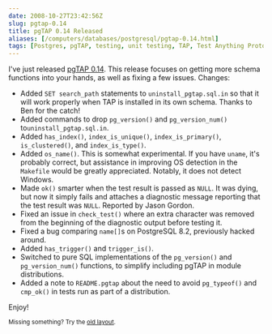 ```yaml
--- 
date: 2008-10-27T23:42:56Z
slug: pgtap-0.14
title: pgTAP 0.14 Released
aliases: [/computers/databases/postgresql/pgtap-0.14.html]
tags: [Postgres, pgTAP, testing, unit testing, TAP, Test Anything Protocol]
---
```


<p>I've just released <a href="http://pgfoundry.org/frs/?group_id=1000389"
title="pgTAP Downloads">pgTAP 0.14</a>. This release focuses on getting more
schema functions into your hands, as well as fixing a few issues. Changes:</p>

<ul>
  <li>Added <code>SET search_path</code> statements to <code>uninstall_pgtap.sql.in</code> so that
        it will work properly when TAP is installed in its own schema. Thanks to
        Ben for the catch!</li>
  <li>Added commands to drop <code>pg_version()</code> and <code>pg_version_num()</code>
        to<code>uninstall_pgtap.sql.in</code>.</li>
  <li>Added <code>has_index()</code>, <code>index_is_unique()</code>, <code>index_is_primary()</code>,
        <code>is_clustered()</code>, and <code>index_is_type()</code>.</li>
  <li>Added <code>os_name()</code>. This is somewhat experimental. If you have <code>uname</code>,
        it's probably correct, but assistance in improving OS detection in the
        <code>Makefile</code> would be greatly appreciated. Notably, it does not detect
        Windows.</li>
  <li>Made <code>ok()</code> smarter when the test result is passed as <code>NULL</code>. It was
        dying, but now it simply fails and attaches a diagnostic message
        reporting that the test result was <code>NULL</code>. Reported by Jason Gordon.</li>
  <li>Fixed an issue in <code>check_test()</code> where an extra character was removed
        from the beginning of the diagnostic output before testing it.</li>
  <li>Fixed a bug comparing <code>name[]</code>s on PostgreSQL 8.2, previously hacked
        around.</li>
  <li>Added <code>has_trigger()</code> and <code>trigger_is()</code>.</li>
  <li>Switched to pure SQL implementations of the <code>pg_version()</code> and
        <code>pg_version_num()</code> functions, to simplify including pgTAP in module
        distributions.</li>
  <li>Added a note to <code>README.pgtap</code> about the need to avoid <code>pg_typeof()</code>
        and <code>cmp_ok()</code> in tests run as part of a distribution.</li>
</ul>

<p>Enjoy!</p>

<p class="past"><small>Missing something? Try the <a rel="nofollow" href="http://past.justatheory.com/computers/databases/postgresql/pgtap-0.14.html">old layout</a>.</small></p>


